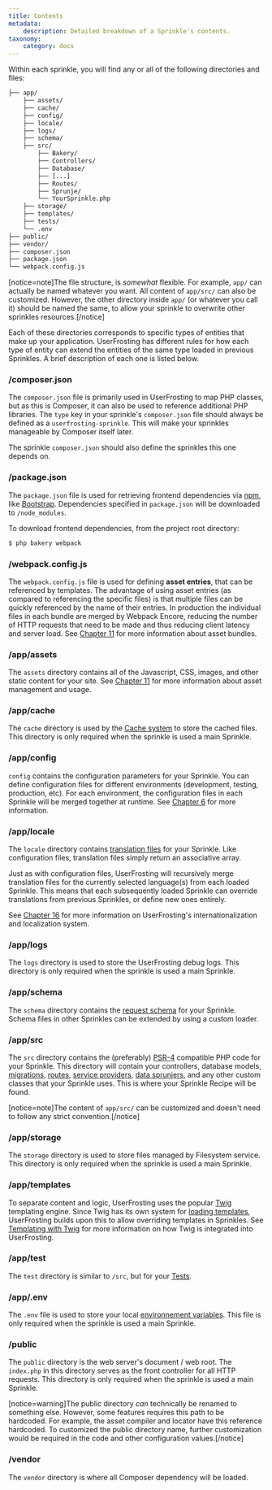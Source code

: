 ```yaml
---
title: Contents
metadata:
    description: Detailed breakdown of a Sprinkle's contents.
taxonomy:
    category: docs
---
```


Within each sprinkle, you will find any or all of the following directories and files:

```txt
├── app/
    ├── assets/
    ├── cache/
    ├── config/
    ├── locale/
    ├── logs/
    ├── schema/
    ├── src/
        ├── Bakery/
        ├── Controllers/
        ├── Database/
        ├── [...]
        ├── Routes/
        ├── Sprunje/
        └── YourSprinkle.php
    ├── storage/
    ├── templates/
    ├── tests/
    └── .env
├── public/
├── vendor/
├── composer.json
├── package.json
└── webpack.config.js
```

[notice=note]The file structure, is *somewhat* flexible. For example, `app/` can actually be named whatever you want. All content of `app/src/` can also be customized. However, the other directory inside `app/` (or whatever you call it) should be named the same, to allow your sprinkle to overwrite other sprinkles resources.[/notice]

Each of these directories corresponds to specific types of entities that make up your application. UserFrosting has different rules for how each type of entity can extend the entities of the same type loaded in previous Sprinkles. A brief description of each one is listed below.

### /composer.json

The `composer.json` file is primarily used in UserFrosting to map PHP classes, but as this is Composer, it can also be used to reference additional PHP libraries. The `type` key in your sprinkle's `composer.json` file should always be defined as a `userfrosting-sprinkle`. This will make your sprinkles manageable by Composer itself later.

The sprinkle `composer.json` should also define the sprinkles this one depends on.

### /package.json

The `package.json` file is used for retrieving frontend dependencies via [npm](https://www.npmjs.com), like [Bootstrap](http://getbootstrap.com/). Dependencies specified in `package.json` will be downloaded to `/node_modules`.

To download frontend dependencies, from the project root directory:

```bash
$ php bakery webpack
```

### /webpack.config.js

The `webpack.config.js` file is used for defining **asset entries**, that can be referenced by templates. The advantage of using asset entries (as compared to referencing the specific files) is that multiple files can be quickly referenced by the name of their entries. In production the individual files in each bundle are merged by Webpack Encore, reducing the number of HTTP requests that need to be made and thus reducing client latency and server load. See [Chapter 11](/asset-management/asset-bundles) for more information about asset bundles.

### /app/assets

The `assets` directory contains all of the Javascript, CSS, images, and other static content for your site. See [Chapter 11](/asset-management) for more information about asset management and usage.

### /app/cache

The `cache` directory is used by the [Cache system](/advanced/caching) to store the cached files. This directory is only required when the sprinkle is used a main Sprinkle.

### /app/config

`config` contains the configuration parameters for your Sprinkle. You can define configuration files for different environments (development, testing, production, etc). For each environment, the configuration files in each Sprinkle will be merged together at runtime. See [Chapter 6](/configuration/config-files) for more information.

### /app/locale

The `locale` directory contains [translation files](/i18n) for your Sprinkle. Like configuration files, translation files simply return an associative array.

Just as with configuration files, UserFrosting will recursively merge translation files for the currently selected language(s) from each loaded Sprinkle. This means that each subsequently loaded Sprinkle can override translations from previous Sprinkles, or define new ones entirely.

See [Chapter 16](/i18n) for more information on UserFrosting's internationalization and localization system.

### /app/logs

The `logs` directory is used to store the UserFrosting debug logs. This directory is only required when the sprinkle is used a main Sprinkle.

### /app/schema

The `schema` directory contains the [request schema](/routes-and-controllers/client-input/validation) for your Sprinkle. Schema files in other Sprinkles can be extended by using a custom loader.

### /app/src

The `src` directory contains the (preferably) [PSR-4](http://www.php-fig.org/psr/psr-4/) compatible PHP code for your Sprinkle. This directory will contain your controllers, database models, [migrations](/database/migrations), [routes](/routes-and-controllers), [service providers](/services), [data sprunjers](/database/data-sprunjing), and any other custom classes that your Sprinkle uses. This is where your Sprinkle Recipe will be found.

[notice=note]The content of `app/src/` can be customized and doesn't need to follow any strict convention.[/notice]

### /app/storage

The `storage` directory is used to store files managed by Filesystem service. This directory is only required when the sprinkle is used a main Sprinkle.

### /app/templates

To separate content and logic, UserFrosting uses the popular [Twig](http://twig.sensiolabs.org/) templating engine. Since Twig has its own system for [loading templates](http://twig.sensiolabs.org/doc/api.html#built-in-loaders), UserFrosting builds upon this to allow overriding templates in Sprinkles. See [Templating with Twig](/templating-with-twig) for more information on how Twig is integrated into UserFrosting.

### /app/test

The `test` directory is similar to `/src`, but for your [Tests](/testing).

### /app/.env

The `.env` file is used to store your local [environnement variables](/configuration/environment-vars). This file is only required when the sprinkle is used a main Sprinkle.

### /public

The `public` directory is the web server's document / web root. The `index.php` in this directory serves as the front controller for all HTTP requests. This directory is only required when the sprinkle is used a main Sprinkle.

[notice=warning]The public directory *can* technically be renamed to something else. However, some features requires this path to be hardcoded. For example, the asset compiler and locator have this reference hardcoded. To customized the public directory name, further customization would be required in the code and other configuration values.[/notice]

### /vendor

The `vendor` directory is where all Composer dependency will be loaded.
